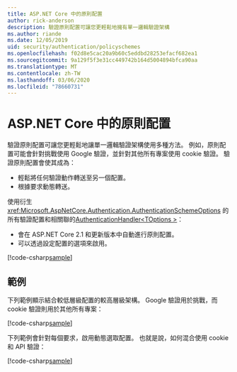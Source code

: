 ```yaml
---
title: ASP.NET Core 中的原則配置
author: rick-anderson
description: 驗證原則配置可讓您更輕鬆地擁有單一邏輯驗證架構
ms.author: riande
ms.date: 12/05/2019
uid: security/authentication/policyschemes
ms.openlocfilehash: f02d8e5cac20a9b60c5eddbd28253efacf682ea1
ms.sourcegitcommit: 9a129f5f3e31cc449742b164d5004894bfca90aa
ms.translationtype: MT
ms.contentlocale: zh-TW
ms.lasthandoff: 03/06/2020
ms.locfileid: "78660731"
---
```

# <a name="policy-schemes-in-aspnet-core"></a>ASP.NET Core 中的原則配置

驗證原則配置可讓您更輕鬆地讓單一邏輯驗證架構使用多種方法。 例如，原則配置可能會針對挑戰使用 Google 驗證，並針對其他所有專案使用 cookie 驗證。 驗證原則配置會使其成為：

* 輕鬆將任何驗證動作轉送至另一個配置。
* 根據要求動態轉送。

使用衍生 <xref:Microsoft.AspNetCore.Authentication.AuthenticationSchemeOptions> 的所有驗證配置和相關聯的[AuthenticationHandler\<TOptions >](/dotnet/api/microsoft.aspnetcore.authentication.authenticationhandler-1)：

* 會在 ASP.NET Core 2.1 和更新版本中自動進行原則配置。
* 可以透過設定配置的選項來啟用。

[!code-csharp[sample](policyschemes/samples/AuthenticationSchemeOptions.cs?name=snippet)]

## <a name="examples"></a>範例

下列範例顯示結合較低層級配置的較高層級架構。 Google 驗證用於挑戰，而 cookie 驗證則用於其他所有專案：

[!code-csharp[sample](policyschemes/samples/Startup.cs?name=snippet1)]

下列範例會針對每個要求，啟用動態選取配置。 也就是說，如何混合使用 cookie 和 API 驗證：

 <!-- REVIEW, missing If set in public Func<HttpContext, string> ForwardDefaultSelector -->

[!code-csharp[sample](policyschemes/samples/Startup.cs?name=snippet2)]
